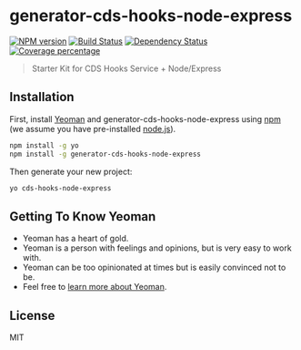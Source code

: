 # generator-cds-hooks-node-express 
[![NPM version][npm-image]][npm-url] [![Build Status][travis-image]][travis-url] [![Dependency Status][daviddm-image]][daviddm-url] [![Coverage percentage][coveralls-image]][coveralls-url]
> Starter Kit for CDS Hooks Service + Node/Express

## Installation
First, install [Yeoman](http://yeoman.io) and generator-cds-hooks-node-express using [npm](https://www.npmjs.com/) (we assume you have pre-installed [node.js](https://nodejs.org/)).

```bash
npm install -g yo
npm install -g generator-cds-hooks-node-express
```

Then generate your new project:

```bash
yo cds-hooks-node-express
```

## Getting To Know Yeoman
 * Yeoman has a heart of gold.
 * Yeoman is a person with feelings and opinions, but is very easy to work with.
 * Yeoman can be too opinionated at times but is easily convinced not to be.
 * Feel free to [learn more about Yeoman](http://yeoman.io/).

## License
MIT


[npm-image]: https://badge.fury.io/js/generator-cds-hooks-node-express.svg
[npm-url]: https://npmjs.org/package/generator-cds-hooks-node-express
[travis-image]: https://travis-ci.org/cds-hooks/generator-cds-hooks-node-express.svg?branch=master
[travis-url]: https://travis-ci.org/cds-hooks/generator-cds-hooks-node-express
[daviddm-image]: https://david-dm.org/cds-hooks/generator-cds-hooks-node-express.svg?theme=shields.io
[daviddm-url]: https://david-dm.org/cds-hooks/generator-cds-hooks-node-express
[coveralls-image]: https://coveralls.io/repos/cds-hooks/generator-cds-hooks-node-express/badge.svg
[coveralls-url]: https://coveralls.io/r/cds-hooks/generator-cds-hooks-node-express
